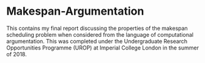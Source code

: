 # Makespan-Argumentation
This contains my final report discussing the properties of the makespan scheduling problem when considered from the language of computational argumentation. This was completed under the Undergraduate Research Opportunities Programme (UROP) at Imperial College London in the summer of 2018.

